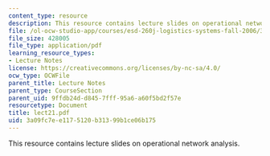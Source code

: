 ```yaml
---
content_type: resource
description: This resource contains lecture slides on operational network analysis.
file: /ol-ocw-studio-app/courses/esd-260j-logistics-systems-fall-2006/3a09fc7ee1175120b31399b1ce06b175_lect21.pdf
file_size: 428005
file_type: application/pdf
learning_resource_types:
- Lecture Notes
license: https://creativecommons.org/licenses/by-nc-sa/4.0/
ocw_type: OCWFile
parent_title: Lecture Notes
parent_type: CourseSection
parent_uid: 9ffdb24d-d845-7fff-95a6-a60f5bd2f57e
resourcetype: Document
title: lect21.pdf
uid: 3a09fc7e-e117-5120-b313-99b1ce06b175
---
```

This resource contains lecture slides on operational network analysis.